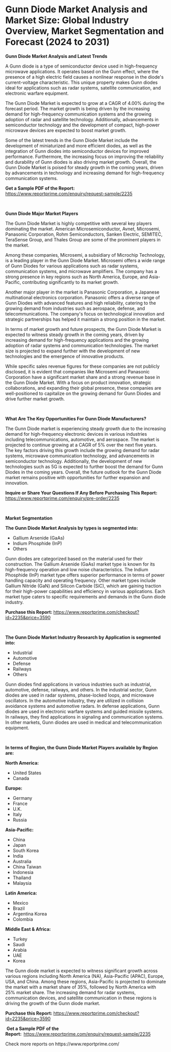 <p><h1>Gunn Diode Market Analysis and Market Size: Global Industry Overview, Market Segmentation and Forecast (2024 to 2031)</h1></p><p><strong>Gunn Diode Market Analysis and Latest Trends</strong></p>
<p><p>A Gunn diode is a type of semiconductor device used in high-frequency microwave applications. It operates based on the Gunn effect, where the presence of a high electric field causes a nonlinear response in the diode's current-voltage characteristic. This unique property makes Gunn diodes ideal for applications such as radar systems, satellite communication, and electronic warfare equipment.</p><p>The Gunn Diode Market is expected to grow at a CAGR of 4.00% during the forecast period. The market growth is being driven by the increasing demand for high-frequency communication systems and the growing adoption of radar and satellite technology. Additionally, advancements in semiconductor technology and the development of compact, high-power microwave devices are expected to boost market growth.</p><p>Some of the latest trends in the Gunn Diode Market include the development of miniaturized and more efficient diodes, as well as the integration of Gunn diodes into semiconductor devices for improved performance. Furthermore, the increasing focus on improving the reliability and durability of Gunn diodes is also driving market growth. Overall, the Gunn Diode Market is poised for steady growth in the coming years, driven by advancements in technology and increasing demand for high-frequency communication systems.</p></p>
<p><strong>Get a Sample PDF of the Report:&nbsp;</strong> <a href="https://www.reportprime.com/enquiry/request-sample/2235">https://www.reportprime.com/enquiry/request-sample/2235</a></p>
<p>&nbsp;</p>
<p><strong>Gunn Diode Major Market Players</strong></p>
<p><p>The Gunn Diode Market is highly competitive with several key players dominating the market. American Microsemiconductor, Avnet, Microsemi, Panasonic Corporation, Rohm Semiconductors, Sanken Electric, SEMITEC, TeraSense Group, and Thales Group are some of the prominent players in the market.</p><p>Among these companies, Microsemi, a subsidiary of Microchip Technology, is a leading player in the Gunn Diode Market. Microsemi offers a wide range of Gunn Diodes for various applications such as radar systems, communication systems, and microwave amplifiers. The company has a strong presence in key regions such as North America, Europe, and Asia-Pacific, contributing significantly to its market growth.</p><p>Another major player in the market is Panasonic Corporation, a Japanese multinational electronics corporation. Panasonic offers a diverse range of Gunn Diodes with advanced features and high reliability, catering to the growing demand from industries such as aerospace, defense, and telecommunications. The company's focus on technological innovation and strategic partnerships has helped it maintain a strong position in the market.</p><p>In terms of market growth and future prospects, the Gunn Diode Market is expected to witness steady growth in the coming years, driven by increasing demand for high-frequency applications and the growing adoption of radar systems and communication technologies. The market size is projected to expand further with the development of new technologies and the emergence of innovative products.</p><p>While specific sales revenue figures for these companies are not publicly disclosed, it is evident that companies like Microsemi and Panasonic Corporation have a significant market share and a strong revenue base in the Gunn Diode Market. With a focus on product innovation, strategic collaborations, and expanding their global presence, these companies are well-positioned to capitalize on the growing demand for Gunn Diodes and drive further market growth.</p></p>
<p>&nbsp;</p>
<p><strong>What Are The Key Opportunities For Gunn Diode Manufacturers?</strong></p>
<p><p>The Gunn Diode market is experiencing steady growth due to the increasing demand for high-frequency electronic devices in various industries including telecommunications, automotive, and aerospace. The market is projected to continue growing at a CAGR of 5% over the next five years. The key factors driving this growth include the growing demand for radar systems, microwave communication technology, and advancements in semiconductor technology. Additionally, the development of new technologies such as 5G is expected to further boost the demand for Gunn Diodes in the coming years. Overall, the future outlook for the Gunn Diode market remains positive with opportunities for further expansion and innovation.</p></p>
<p><strong>Inquire or Share Your Questions If Any Before Purchasing This Report:</strong> <a href="https://www.reportprime.com/enquiry/pre-order/2235">https://www.reportprime.com/enquiry/pre-order/2235</a></p>
<p>&nbsp;</p>
<p><strong>Market Segmentation</strong></p>
<p><strong>The Gunn Diode Market Analysis by types is segmented into:</strong></p>
<p><ul><li>Gallium Arsenide (GaAs)</li><li>Indium Phosphide (InP)</li><li>Others</li></ul></p>
<p><p>Gunn diodes are categorized based on the material used for their construction. The Gallium Arsenide (GaAs) market type is known for its high-frequency operation and low noise characteristics. The Indium Phosphide (InP) market type offers superior performance in terms of power handling capacity and operating frequency. Other market types include Gallium Nitride (GaN) and Silicon Carbide (SiC), which are gaining traction for their high-power capabilities and efficiency in various applications. Each market type caters to specific requirements and demands in the Gunn diode industry.</p></p>
<p><strong>Purchase this Report:&nbsp;</strong><a href="https://www.reportprime.com/checkout?id=2235&price=3590">https://www.reportprime.com/checkout?id=2235&price=3590</a></p>
<p>&nbsp;</p>
<p><strong>The Gunn Diode Market Industry Research by Application is segmented into:</strong></p>
<p><ul><li>Industrial</li><li>Automotive</li><li>Defense</li><li>Railways</li><li>Others</li></ul></p>
<p><p>Gunn diodes find applications in various industries such as industrial, automotive, defense, railways, and others. In the industrial sector, Gunn diodes are used in radar systems, phase-locked loops, and microwave oscillators. In the automotive industry, they are utilized in collision avoidance systems and automotive radars. In defense applications, Gunn diodes are used in electronic warfare systems and guided missile systems. In railways, they find applications in signaling and communication systems. In other markets, Gunn diodes are used in medical and telecommunication equipment.</p></p>
<p>&nbsp;</p>
<p><strong>In terms of Region, the Gunn Diode Market Players available by Region are:</strong></p>
<p>
    <p> <strong> North America: </strong>
        <ul>
            <li>United States</li>
            <li>Canada</li>
        </ul>
        </p> 
    <p> <strong> Europe: </strong>
        <ul>
            <li>Germany</li>
            <li>France</li>
            <li>U.K.</li>
            <li>Italy</li>
            <li>Russia</li>
        </ul>
        </p> 
    <p> <strong> Asia-Pacific: </strong>
        <ul>
            <li>China</li>
            <li>Japan</li>
            <li>South Korea</li>
            <li>India</li>
            <li>Australia</li>
            <li>China Taiwan</li>
            <li>Indonesia</li>
            <li>Thailand</li>
            <li>Malaysia</li>
        </ul>
        </p> 
    <p> <strong> Latin America: </strong>
        <ul>
            <li>Mexico</li>
            <li>Brazil</li>
            <li>Argentina Korea</li>
            <li>Colombia</li>
        </ul>
        </p> 
    <p> <strong> Middle East & Africa: </strong>
        <ul>
            <li>Turkey</li>
            <li>Saudi</li>
            <li>Arabia</li>
            <li>UAE</li>
            <li>Korea</li>
        </ul>
    </p>
    </p>
<p><p>The Gunn diode market is expected to witness significant growth across various regions including North America (NA), Asia-Pacific (APAC), Europe, USA, and China. Among these regions, Asia-Pacific is projected to dominate the market with a market share of 35%, followed by North America with 25% market share. The increasing demand for radar systems, communication devices, and satellite communication in these regions is driving the growth of the Gunn diode market.</p></p>
<p><strong>Purchase this Report: </strong><a href="https://www.reportprime.com/checkout?id=2235&price=3590">https://www.reportprime.com/checkout?id=2235&price=3590</a></p>
<p>&nbsp;<strong>Get a Sample PDF of the Report:&nbsp;&nbsp;</strong><a href="https://www.reportprime.com/enquiry/request-sample/2235">https://www.reportprime.com/enquiry/request-sample/2235</a></p>
<p><strong></strong></p>
<p>Check more reports on https://www.reportprime.com/</p>